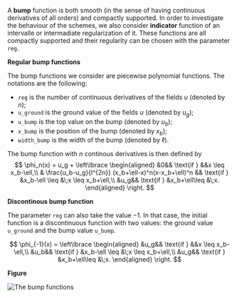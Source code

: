 A **bump** function is both smooth (in the sense of having continuous derivatives of all orders) and compactly supported.
In order to investigate the behaviour of the schemes, we also consider **indicator** function of an intervalle or intermadiate regularization of it.
These functions are all compactly supported and their regularity can be chosen with the parameter `reg`.

**Regular bump functions**

The bump functions we consider are piecewise polynomial functions.
The notations are the following:

- `reg` is the number of continuous derivatives of the fields $u$ (denoted by $n$);
- `u_ground` is the ground value of the fields $u$ (denoted by $u_g$);
- `u_bump` is the top value on the bump (denoted by $u_b$);
- `x_bump` is the position of the bump (denoted by $x_b$);
- `width_bump` is the width of the bump (denoted by $\ell$).

The bump function with $n$ continous derivatives is then defined by
$$
\phi_n(x) = u_g + \left\lbrace
\begin{aligned}
    &0&& \text{if } &&x \leq x_b-\ell,\\
    & \frac{u_b-u_g}{l^{2n}}
        (x_b+\ell-x)^n(x-x_b+\ell)^n && \text{if } &x_b-\ell \leq &\;x \leq x_b+\ell,\\
    &u_g&& \text{if } &x_b+\ell\leq &\;x.
\end{aligned}
\right.
$$

**Discontinous bump function**

The parameter `reg` can also take the value $-1$. In that case, the initial function is a discontinuous function with two values: the ground value `u_ground` and the bump value `u_bump`.

$$
\phi_{-1}(x) = \left\lbrace
\begin{aligned}
    &u_g&& \text{if } &&x \leq x_b-\ell,\\
    &u_b&& \text{if } &x_b-\ell \leq &\;x \leq x_b+\ell,\\
    &u_g&& \text{if } &x_b+\ell\leq &\;x.
\end{aligned}
\right.
$$

**Figure**

![](./hyperbolic_1D/0_advection/image_bump.png "The bump functions")